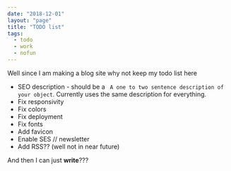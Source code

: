 ```yaml
---
date: "2018-12-01"
layout: "page"
title: "TODO list"
tags:
  - todo
  - work
  - nofun
---
```


Well since I am making a blog site why not keep my todo list here


* SEO description - should be a ` A one to two sentence description of your object`. Currently uses the same description for everything.
* Fix responsivity
* Fix colors
* Fix deployment
* Fix fonts
* Add favicon
* Enable SES // newsletter
* Add RSS?? (well not in near future)

And then I can just **write**???